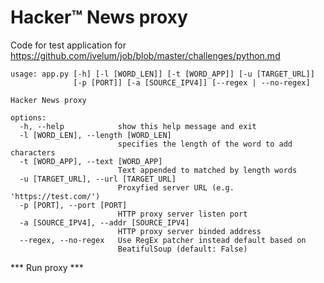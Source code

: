 Hacker™ News proxy
=================

Code for test application for 
https://github.com/ivelum/job/blob/master/challenges/python.md



```
usage: app.py [-h] [-l [WORD_LEN]] [-t [WORD_APP]] [-u [TARGET_URL]]
              [-p [PORT]] [-a [SOURCE_IPV4]] [--regex | --no-regex]

Hacker News proxy

options:
  -h, --help            show this help message and exit
  -l [WORD_LEN], --length [WORD_LEN]
                        specifies the length of the word to add characters
  -t [WORD_APP], --text [WORD_APP]
                        Text appended to matched by length words
  -u [TARGET_URL], --url [TARGET_URL]
                        Proxyfied server URL (e.g. 'https://test.com/')
  -p [PORT], --port [PORT]
                        HTTP proxy server listen port
  -a [SOURCE_IPV4], --addr [SOURCE_IPV4]
                        HTTP proxy server binded address
  --regex, --no-regex   Use RegEx patcher instead default based on
                        BeatifulSoup (default: False)
```


*** Run proxy ***
